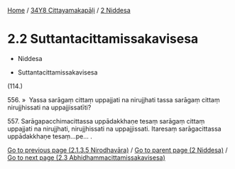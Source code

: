 
[Home](/) / [34Y8 Cittayamakapāḷi](...md) / [2 Niddesa](../34Y8/2.md)

# 2.2 Suttantacittamissakavisesa

* Niddesa

* Suttantacittamissakavisesa

(114.)

556\. »  Yassa sarāgaṃ cittaṃ uppajjati na nirujjhati tassa sarāgaṃ cittaṃ nirujjhissati na uppajjissatīti?

557\. Sarāgapacchimacittassa uppādakkhaṇe tesaṃ sarāgaṃ cittaṃ uppajjati na nirujjhati, nirujjhissati na uppajjissati. Itaresaṃ sarāgacittassa uppādakkhaṇe tesaṃ…pe… .

[Go to previous page (2.1.3.5 Nirodhavāra)](2.1/2.1.3/2.1.3.5.md) / [Go to parent page (2 Niddesa)](../34Y8/2.md) / [Go to next page (2.3 Abhidhammacittamissakavisesa)](2.3.md)



